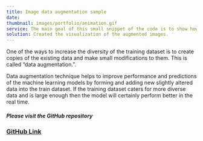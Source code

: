 ```yaml
---
title: Image data augmentation sample
date: 
thumbnail: images/portfolio/animation.gif
service: The main goal of this small snippet of the code is to show how we can perform data augmentation on images to create more images.
solution: Created the visualization of the augmented images.
---
```

One of the ways to increase the diversity of the training dataset is to create copies of the existing data and make small modifications to them. This is called “data augmentation.”.
 
Data augmentation technique helps to improve performance and predictions of the machine learning models by forming and adding new slightly altered data into the train dataset. If the training dataset caters for more diverse data and is large enough then the model will certainly perform better in the real time.


##### Please visit the GitHub repository 
### [GitHub Link ](https://github.com/ronakjpatel/Data_Science_Projects/blob/5e960f78e8c77be40b70006e1fe7f8ea4087fedb/Image_Augmentation.ipynb)